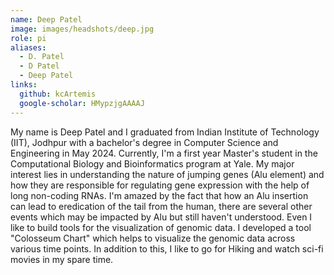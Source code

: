 ```yaml
---
name: Deep Patel
image: images/headshots/deep.jpg
role: pi
aliases:
  - D. Patel
  - D Patel
  - Deep Patel
links:
  github: kcArtemis
  google-scholar: HMypzjgAAAAJ
---
```


My name is Deep Patel and I graduated from Indian Institute of Technology (IIT), Jodhpur with a bachelor's degree in Computer Science and Engineering in May 2024. Currently, I'm a first year Master's student in the Computational Biology and Bioinformatics program at Yale.
My major interest lies in understanding the nature of jumping genes (Alu element) and how they are responsible for regulating gene expression with the help of long non-coding RNAs. I'm amazed by the fact that how an Alu insertion can lead to eredication of the tail from the human, there are several other events which may be impacted by Alu but still haven't understood.
Even I like to build tools for the visualization of genomic data. I developed a tool "Colosseum Chart" which helps to visualize the genomic data across various time points.
In addition to this, I like to go for Hiking and watch sci-fi movies in my spare time.